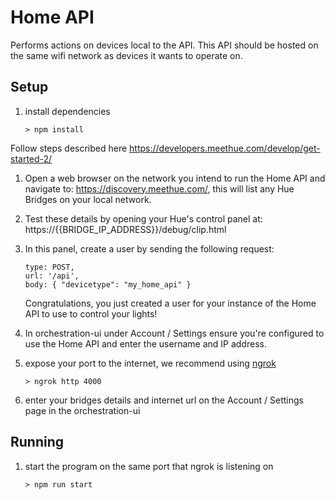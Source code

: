 # Home API

Performs actions on devices local to the API. This API should be hosted on the same wifi network as devices it wants to operate on.

## Setup
1. install dependencies
	```
	> npm install
	```

Follow steps described here https://developers.meethue.com/develop/get-started-2/

1. Open a web browser on the network you intend to run the Home API and navigate to: https://discovery.meethue.com/, this will list any Hue Bridges on your local network.

1. Test these details by opening your Hue's control panel at: https://{{BRIDGE_IP_ADDRESS}}/debug/clip.html

1. In this panel, create a user by sending the following request:
	```
	type: POST,
	url: '/api',
	body: { "devicetype": "my_home_api" }
	```
	Congratulations, you just created a user for your instance of the Home API to use to control your lights!

1. In orchestration-ui under Account / Settings ensure you're configured to use the Home API and enter the username and IP address.

1. expose your port to the internet, we recommend using [ngrok](https://ngrok.com/)
	```
	> ngrok http 4000
	```

5. enter your bridges details and internet url on the Account / Settings page in the orchestration-ui


## Running

1. start the program on the same port that ngrok is listening on
	```
	> npm run start
	```
